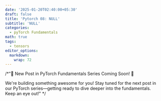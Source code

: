 ```yaml
---
date: '2025-01-20T02:40:00+05:30'
draft: false
title: 'Pytorch 08: NULL'
subtitle: 'NULL'
categories:
  - pyTorch Fundamentals
math: true
tags:
  - tensors
editor_options: 
  markdown: 
    wrap: 72
---
```


/*"🚧 New Post in PyTorch Fundamentals Series Coming Soon! 🚧

We're building something awesome for you! Stay tuned for the next post in our PyTorch series—getting ready to dive deeper into the fundamentals. Keep an eye out!"
*/